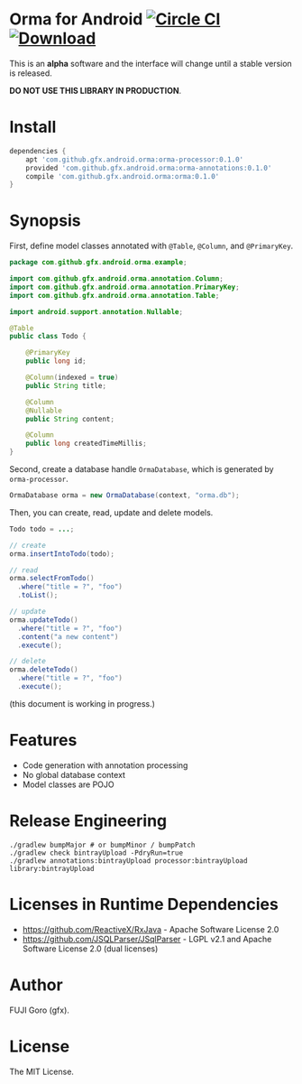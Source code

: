 # Orma for Android [![Circle CI](https://circleci.com/gh/gfx/Android-Orma/tree/master.svg?style=svg)](https://circleci.com/gh/gfx/Android-Orma/tree/master) [ ![Download](https://api.bintray.com/packages/gfx/maven/orma/images/download.svg) ](https://bintray.com/gfx/maven/orma/_latestVersion)

This is an **alpha** software and the interface will change until a stable version is released.

**DO NOT USE THIS LIBRARY IN PRODUCTION**.

# Install

```groovy
dependencies {
    apt 'com.github.gfx.android.orma:orma-processor:0.1.0'
    provided 'com.github.gfx.android.orma:orma-annotations:0.1.0'
    compile 'com.github.gfx.android.orma:orma:0.1.0'
}
```

# Synopsis

First, define model classes annotated with `@Table`, `@Column`, and `@PrimaryKey`.

```java
package com.github.gfx.android.orma.example;

import com.github.gfx.android.orma.annotation.Column;
import com.github.gfx.android.orma.annotation.PrimaryKey;
import com.github.gfx.android.orma.annotation.Table;

import android.support.annotation.Nullable;

@Table
public class Todo {

    @PrimaryKey
    public long id;

    @Column(indexed = true)
    public String title;

    @Column
    @Nullable
    public String content;

    @Column
    public long createdTimeMillis;
}
```

Second, create a database handle `OrmaDatabase`, which is generated by `orma-processor`.

```java
OrmaDatabase orma = new OrmaDatabase(context, "orma.db");
```

Then, you can create, read, update and delete models.

```java
Todo todo = ...;

// create
orma.insertIntoTodo(todo);

// read
orma.selectFromTodo()
  .where("title = ?", "foo")
  .toList();

// update
orma.updateTodo()
  .where("title = ?", "foo")
  .content("a new content")
  .execute();

// delete
orma.deleteTodo()
  .where("title = ?", "foo")
  .execute();
```

(this document is working in progress.)

# Features

* Code generation with annotation processing
* No global database context
* Model classes are POJO

# Release Engineering

```shell
./gradlew bumpMajor # or bumpMinor / bumpPatch
./gradlew check bintrayUpload -PdryRun=true
./gradlew annotations:bintrayUpload processor:bintrayUpload library:bintrayUpload
```

# Licenses in Runtime Dependencies

* https://github.com/ReactiveX/RxJava - Apache Software License 2.0
* https://github.com/JSQLParser/JSqlParser - LGPL v2.1 and Apache Software License 2.0 (dual licenses)

# Author

FUJI Goro (gfx).

# License

The MIT License.
